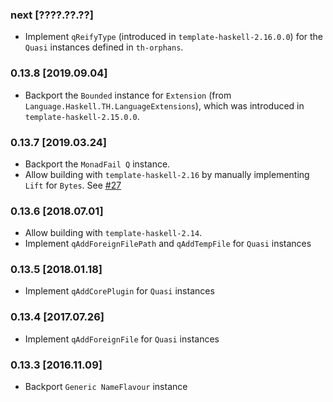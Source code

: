 ### next [????.??.??]
* Implement `qReifyType` (introduced in `template-haskell-2.16.0.0`) for the
  `Quasi` instances defined in `th-orphans`.

### 0.13.8 [2019.09.04]
* Backport the `Bounded` instance for `Extension`
  (from `Language.Haskell.TH.LanguageExtensions`), which was introduced in
  `template-haskell-2.15.0.0`.

### 0.13.7 [2019.03.24]
* Backport the `MonadFail Q` instance.
* Allow building with `template-haskell-2.16` by manually implementing
  `Lift` for `Bytes`. See [#27]

[#27]: https://github.com/mgsloan/th-orphans/issues/27

### 0.13.6 [2018.07.01]
* Allow building with `template-haskell-2.14`.
* Implement `qAddForeignFilePath` and `qAddTempFile` for `Quasi` instances

### 0.13.5 [2018.01.18]
* Implement `qAddCorePlugin` for `Quasi` instances

### 0.13.4 [2017.07.26]
* Implement `qAddForeignFile` for `Quasi` instances

### 0.13.3 [2016.11.09]
* Backport `Generic NameFlavour` instance
